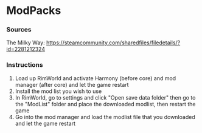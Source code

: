 # ModPacks

### Sources
The Milky Way: https://steamcommunity.com/sharedfiles/filedetails/?id=2281212324

### Instructions

1. Load up RimWorld and activate Harmony (before core) and mod manager (after core) and let the game restart
3. Install the mod list you wish to use
4. In RimWorld, go to settings and click "Open save data folder" then go to the "ModList" folder and place the downloaded modlist, then restart the game
5. Go into the mod manager and load the modlist file that you downloaded and let the game restart
